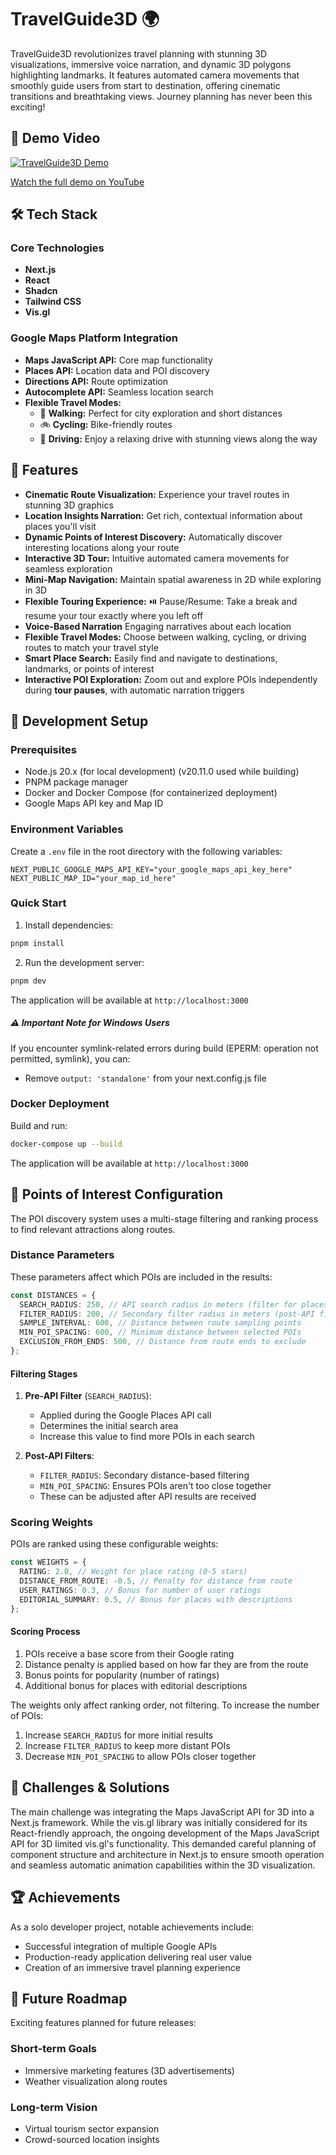 # TravelGuide3D 🌍

TravelGuide3D revolutionizes travel planning with stunning 3D visualizations, immersive voice narration, and dynamic 3D polygons highlighting landmarks. It features automated camera movements that smoothly guide users from start to destination, offering cinematic transitions and breathtaking views. Journey planning has never been this exciting!

## 🎥 Demo Video

[![TravelGuide3D Demo](https://img.youtube.com/vi/Vv0zSx3vOeM/maxresdefault.jpg)](https://www.youtube.com/watch?v=Vv0zSx3vOeM&t=3s)

[Watch the full demo on YouTube](https://www.youtube.com/watch?v=YOUR_VIDEO_ID)

## 🛠️ Tech Stack

### Core Technologies

- **Next.js**
- **React**
- **Shadcn**
- **Tailwind CSS**
- **Vis.gl**

### Google Maps Platform Integration

- **Maps JavaScript API:** Core map functionality
- **Places API:** Location data and POI discovery
- **Directions API:** Route optimization
- **Autocomplete API:** Seamless location search
- **Flexible Travel Modes:**
  - 🚶 **Walking:** Perfect for city exploration and short distances
  - 🚲 **Cycling:** Bike-friendly routes
  - 🚗 **Driving:** Enjoy a relaxing drive with stunning views along the way

## 🚀 Features

- **Cinematic Route Visualization:** Experience your travel routes in stunning 3D graphics
- **Location Insights Narration:** Get rich, contextual information about places you'll visit
- **Dynamic Points of Interest Discovery:** Automatically discover interesting locations along your route
- **Interactive 3D Tour:** Intuitive automated camera movements for seamless exploration
- **Mini-Map Navigation:** Maintain spatial awareness in 2D while exploring in 3D
- **Flexible Touring Experience:** ⏯️ Pause/Resume: Take a break and resume your tour exactly where you left off
- **Voice-Based Narration** Engaging narratives about each location
- **Flexible Travel Modes:** Choose between walking, cycling, or driving routes to match your travel style
- **Smart Place Search:** Easily find and navigate to destinations, landmarks, or points of interest
- **Interactive POI Exploration:** Zoom out and explore POIs independently during **tour pauses**, with automatic narration triggers

## 🚧 Development Setup

### Prerequisites

- Node.js 20.x (for local development) (v20.11.0 used while building)
- PNPM package manager
- Docker and Docker Compose (for containerized deployment)
- Google Maps API key and Map ID

### Environment Variables

Create a `.env` file in the root directory with the following variables:

```env
NEXT_PUBLIC_GOOGLE_MAPS_API_KEY="your_google_maps_api_key_here"
NEXT_PUBLIC_MAP_ID="your_map_id_here"
```

### Quick Start

1. Install dependencies:

```bash
pnpm install
```

2. Run the development server:

```bash
pnpm dev
```

The application will be available at `http://localhost:3000`

##### ⚠️ Important Note for Windows Users

If you encounter symlink-related errors during build (EPERM: operation not permitted, symlink), you can:

- Remove `output: 'standalone'` from your next.config.js file

### Docker Deployment

Build and run:

```bash
docker-compose up --build
```

The application will be available at `http://localhost:3000`

## 🎯 Points of Interest Configuration

The POI discovery system uses a multi-stage filtering and ranking process to find relevant attractions along routes.

### Distance Parameters

These parameters affect which POIs are included in the results:

```typescript
const DISTANCES = {
  SEARCH_RADIUS: 250, // API search radius in meters (filter for places API-nearby search)
  FILTER_RADIUS: 200, // Secondary filter radius in meters (post-API filter)
  SAMPLE_INTERVAL: 600, // Distance between route sampling points
  MIN_POI_SPACING: 600, // Minimum distance between selected POIs
  EXCLUSION_FROM_ENDS: 500, // Distance from route ends to exclude
};
```

#### Filtering Stages

1. **Pre-API Filter** (`SEARCH_RADIUS`):

   - Applied during the Google Places API call
   - Determines the initial search area
   - Increase this value to find more POIs in each search

2. **Post-API Filters**:
   - `FILTER_RADIUS`: Secondary distance-based filtering
   - `MIN_POI_SPACING`: Ensures POIs aren't too close together
   - These can be adjusted after API results are received

### Scoring Weights

POIs are ranked using these configurable weights:

```typescript
const WEIGHTS = {
  RATING: 2.0, // Weight for place rating (0-5 stars)
  DISTANCE_FROM_ROUTE: -0.5, // Penalty for distance from route
  USER_RATINGS: 0.3, // Bonus for number of user ratings
  EDITORIAL_SUMMARY: 0.5, // Bonus for places with descriptions
};
```

#### Scoring Process

1. POIs receive a base score from their Google rating
2. Distance penalty is applied based on how far they are from the route
3. Bonus points for popularity (number of ratings)
4. Additional bonus for places with editorial descriptions

The weights only affect ranking order, not filtering. To increase the number of POIs:

1. Increase `SEARCH_RADIUS` for more initial results
2. Increase `FILTER_RADIUS` to keep more distant POIs
3. Decrease `MIN_POI_SPACING` to allow POIs closer together

## 💪 Challenges & Solutions

The main challenge was integrating the Maps JavaScript API for 3D into a Next.js framework. While the vis.gl library was initially considered for its React-friendly approach, the ongoing development of the Maps JavaScript API for 3D limited vis.gl's functionality. This demanded careful planning of component structure and architecture in Next.js to ensure smooth operation and seamless automatic animation capabilities within the 3D visualization.

## 🏆 Achievements

As a solo developer project, notable achievements include:

- Successful integration of multiple Google APIs
- Production-ready application delivering real user value
- Creation of an immersive travel planning experience

## 🔮 Future Roadmap

Exciting features planned for future releases:

### Short-term Goals

- Immersive marketing features (3D advertisements)
- Weather visualization along routes

### Long-term Vision

- Virtual tourism sector expansion
- Crowd-sourced location insights
